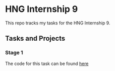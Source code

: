 # HNG Internship 9

This repo tracks my tasks for the HNG Internship 9.

## Tasks and Projects
### Stage 1
The code for this task can be found [here](https://github.com/akuya-ekorot/hng-internship-9/stage-1)